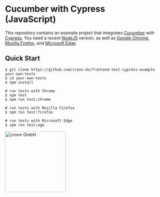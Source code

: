 # Cucumber with Cypress (JavaScript)

This repository contains an example project that integrates [Cucumber](https://cucumber.io/) with [Cypress](https://cypress.io/). You need a recent [NodeJS](https://nodejs.org/) version, as well as [Google Chrome](https://www.google.com/chrome/), [Mozilla Firefox](https://www.mozilla.org/firefox/), and [Microsoft Edge](https://www.microsoft.com/edge).

## Quick Start

```shell
$ git clone https://github.com/cronn-de/frontend-test-cypress-example your-own-tests
$ cd your-own-tests
$ npm install

# run tests with Chrome
$ npm test
$ npm run test:chrome

# run tests with Mozilla Firefox
$ npm run test:firefox

# run tests with Microsoft Edge
$ npm run test:ege
```

[<img src="https://www.cronn.de/img/logo_name_rgb_1200x630.png" alt="cronn GmbH" width="200"/>](https://www.cronn.de/)
